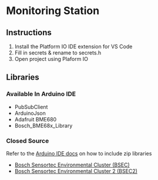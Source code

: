 
# Monitoring Station

## Instructions

1. Install the Platform IO IDE extension for VS Code
2. Fill in secrets & rename to secrets.h
3. Open project using Plaform IO

## Libraries

### Available In Arduino IDE

- PubSubClient
- ArduinoJson
- Adafruit BME680
- Bosch_BME68x_Library

### Closed Source

Refer to the [Arduino IDE docs](https://docs.arduino.cc/software/ide-v1/tutorials/installing-libraries) on how to include zip libraries  

- [Bosch Sensortec Environmental Cluster (BSEC)](https://github.com/boschsensortec/BSEC-Arduino-library/releases/)
- [Bosch Sensortec Environmental Cluster 2 (BSEC2)](https://github.com/boschsensortec/Bosch-BSEC2-Library/releases/tag/v1.6.2400)
